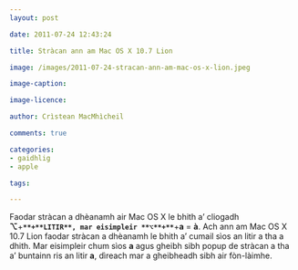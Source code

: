 ```yaml
---
layout: post

date: 2011-07-24 12:43:24

title: Stràcan ann am Mac OS X 10.7 Lion

image: /images/2011-07-24-stracan-ann-am-mac-os-x-lion.jpeg

image-caption:

image-licence:

author: Crìstean MacMhìcheil

comments: true

categories:
- gaidhlig
- apple

tags:

---
```


Faodar stràcan a dhèanamh air Mac OS X le bhith a’ cliogadh **⌥**+**`**+**LITIR**, mar eisimpleir **⌥**+**`**+**a** = **à**.  Ach ann am Mac OS X 10.7 Lion faodar stràcan a dhèanamh le bhith a’  cumail sìos an litir a tha a dhith. Mar eisimpleir chum sìos **a** agus gheibh sibh popup de stràcan a tha a’ buntainn ris an litir **a**, dìreach mar a gheibheadh sibh air fòn-làimhe.
